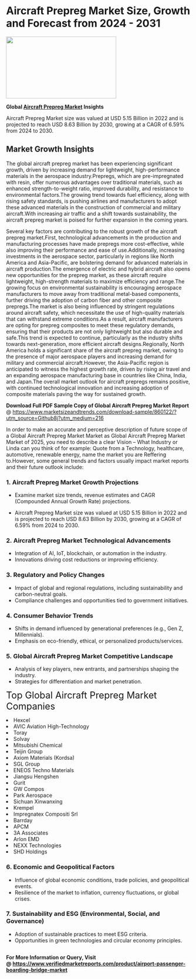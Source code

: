 <H1>Aircraft Prepreg Market Size, Growth and Forecast from 2024 - 2031</H1><img class="aligncenter size-medium wp-image-584254" src="https://thirdeyenews.in/wp-content/uploads/2024/09/Global-Market-Research-300x168.jpeg" alt="" width="300" height="168" /><p><strong>Global&nbsp;<a href="https://www.marketsizeandtrends.com/download-sample/860122/?utm_source=Github8j?utm_medium=216">Aircraft Prepreg Market</a> Insights</strong></p><p>Aircraft Prepreg Market size was valued at USD 5.15 Billion in 2022 and is projected to reach USD 8.63 Billion by 2030, growing at a CAGR of 6.59% from 2024 to 2030.</p><p><h2>Market Growth Insights</h2> <p>The global aircraft prepreg market has been experiencing significant growth, driven by increasing demand for lightweight, high-performance materials in the aerospace industry.Prepregs, which are pre-impregnated with resin, offer numerous advantages over traditional materials, such as enhanced strength-to-weight ratio, improved durability, and resistance to environmental factors.The growing trend towards fuel efficiency, along with rising safety standards, is pushing airlines and manufacturers to adopt these advanced materials in the construction of commercial and military aircraft.With increasing air traffic and a shift towards sustainability, the aircraft prepreg market is poised for further expansion in the coming years.</p> <p>Several key factors are contributing to the robust growth of the aircraft prepreg market.First, technological advancements in the production and manufacturing processes have made prepregs more cost-effective, while also improving their performance and ease of use.Additionally, increasing investments in the aerospace sector, particularly in regions like North America and Asia-Pacific, are bolstering demand for advanced materials in aircraft production.The emergence of electric and hybrid aircraft also opens new opportunities for the prepreg market, as these aircraft require lightweight, high-strength materials to maximize efficiency and range.The growing focus on environmental sustainability is encouraging aerospace manufacturers to move away from traditional metal-based components, further driving the adoption of carbon fiber and other composite prepregs.The market is also being influenced by stringent regulations around aircraft safety, which necessitate the use of high-quality materials that can withstand extreme conditions.As a result, aircraft manufacturers are opting for prepreg composites to meet these regulatory demands, ensuring that their products are not only lightweight but also durable and safe.This trend is expected to continue, particularly as the industry shifts towards next-generation, more efficient aircraft designs.Regionally, North America holds a significant share of the aircraft prepreg market, owing to the presence of major aerospace players and increasing demand for military and commercial aircraft.However, the Asia-Pacific region is anticipated to witness the highest growth rate, driven by rising air travel and an expanding aerospace manufacturing base in countries like China, India, and Japan.The overall market outlook for aircraft prepregs remains positive, with continued technological innovation and increasing adoption of composite materials paving the way for sustained growth.<p><span class=""><strong>Download Full PDF Sample Copy of Global Aircraft Prepreg Market Report</strong> @ <a href="https://www.marketsizeandtrends.com/download-sample/860122/?utm_source=Github8j?utm_medium=216" target="_blank">https://www.marketsizeandtrends.com/download-sample/860122/?utm_source=Github8j?utm_medium=216</a></span></p><p>In order to make an accurate and perceptive description of future scope of a Global&nbsp;Aircraft Prepreg Market Market as Global&nbsp;Aircraft Prepreg Market Market of 2025, you need to describe a clear Vision &ndash; What Industry or Linda can you think of for example: Quote from a Technology, healthcare, automotive, renewable energy, name the market you are Reffering to.However, some general trends and factors usually impact market reports and their future outlook include:</p><h3>1.&nbsp;<strong>Aircraft Prepreg Market Growth Projections</strong></h3><ul><li>Examine market size trends, revenue estimates and CAGR (Compounded Annual Growth Rate) projections.</li><li><p>Aircraft Prepreg Market size was valued at USD 5.15 Billion in 2022 and is projected to reach USD 8.63 Billion by 2030, growing at a CAGR of 6.59% from 2024 to 2030.</p></li></ul><h3>2.&nbsp;<strong>Aircraft Prepreg Market Technological Advancements</strong></h3><ul><li>Integration of AI, IoT, blockchain, or automation in the industry.</li><li>Innovations driving cost reductions or improving efficiency.</li></ul><h3>3.&nbsp;<strong>Regulatory and Policy Changes</strong></h3><ul><li>Impact of global and regional regulations, including sustainability and carbon-neutral goals.</li><li>Compliance challenges and opportunities tied to government initiatives.</li></ul><h3>4.&nbsp;<strong>Consumer Behavior Trends</strong></h3><ul><li>Shifts in demand influenced by generational preferences (e.g., Gen Z, Millennials).</li><li>Emphasis on eco-friendly, ethical, or personalized products/services.</li></ul><h3>5.&nbsp;<strong>Global Aircraft Prepreg Market Competitive Landscape</strong></h3><ul><li>Analysis of key players, new entrants, and partnerships shaping the industry.</li><li>Strategies for differentiation and market penetration.</li></ul><p data-pm-slice="1 1 []"><span style="color: inherit; font-family: inherit; font-size: 25px;">Top Global Aircraft Prepreg Market Companies</span></p><div class="" data-test-id=""><p><li>Hexcel</li><li> AVIC Aviation High-Technology</li><li> Toray</li><li> Solvay</li><li> Mitsubishi Chemical</li><li> Teijin Group</li><li> Axiom Materials (Kordsa)</li><li> SGL Group</li><li> ENEOS Techno Materials</li><li> Jiangsu Hengshen</li><li> Gurit</li><li> GW Compos</li><li> Park Aerospace</li><li> Sichuan Xinwanxing</li><li> Krempel</li><li> Impregnatex Compositi Srl</li><li> Barrday</li><li> APCM</li><li> 3A Associates</li><li> Arlon EMD</li><li> NEXX Technologies</li><li> SHD Holdings</li></p></div><h3>6.&nbsp;<strong>Economic and Geopolitical Factors</strong></h3><ul><li>Influence of global economic conditions, trade policies, and geopolitical events.</li><li>Resilience of the market to inflation, currency fluctuations, or global crises.</li></ul><h3>7.&nbsp;<strong>Sustainability and ESG (Environmental, Social, and Governance)</strong></h3><ul><li>Adoption of sustainable practices to meet ESG criteria.</li><li>Opportunities in green technologies and circular economy principles.</li></ul><h2><strong style="font-size: 14px;">For More Information or Query, Visit @&nbsp;</strong><a style="background-color: #ffffff; font-size: 14px;" href="https://www.marketsizeandtrends.com/report/aircraft-prepreg-market/" target="_blank">https://www.verifiedmarketreports.com/product/airport-passenger-boarding-bridge-market</a></h2>